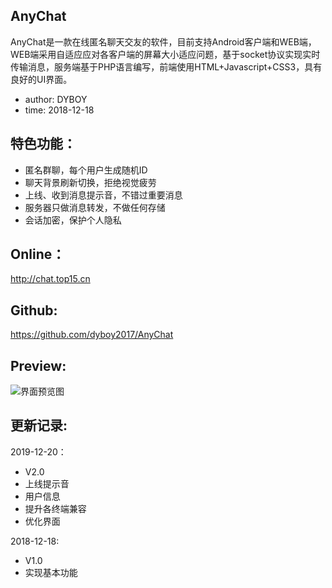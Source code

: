 ## AnyChat

AnyChat是一款在线匿名聊天交友的软件，目前支持Android客户端和WEB端，WEB端采用自适应应对各客户端的屏幕大小适应问题，基于socket协议实现实时传输消息，服务端基于PHP语言编写，前端使用HTML+Javascript+CSS3，具有良好的UI界面。

- author:	DYBOY
- time:		2018-12-18

## 特色功能：

- 匿名群聊，每个用户生成随机ID
- 聊天背景刷新切换，拒绝视觉疲劳
- 上线、收到消息提示音，不错过重要消息
- 服务器只做消息转发，不做任何存储
- 会话加密，保护个人隐私

## Online：

http://chat.top15.cn

## Github:

https://github.com/dyboy2017/AnyChat


## Preview:

![界面预览图](https://upload-images.jianshu.io/upload_images/6661013-8679e4814175b74a.png)

## 更新记录:

2019-12-20：
- V2.0
- 上线提示音
- 用户信息
- 提升各终端兼容
- 优化界面

2018-12-18:
- V1.0
- 实现基本功能
